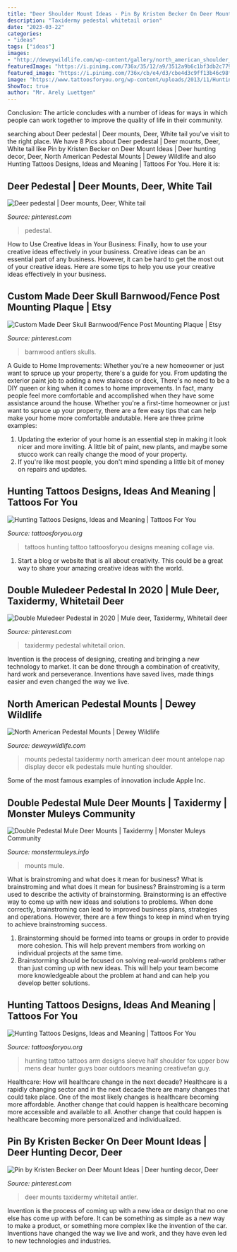 ```yaml
---
title: "Deer Shoulder Mount Ideas - Pin By Kristen Becker On Deer Mount Ideas"
description: "Taxidermy pedestal whitetail orion"
date: "2023-03-22"
categories:
- "ideas"
tags: ["ideas"]
images:
- "http://deweywildlife.com/wp-content/gallery/north_american_shoulder_and_pedestal_mounts/DSC_0430-e1508437278918.jpg"
featuredImage: "https://i.pinimg.com/736x/35/12/a9/3512a9b6c1bf3db2c7799b1d013e8a89.jpg"
featured_image: "https://i.pinimg.com/736x/cb/e4/d3/cbe4d3c9ff13b46c98f01afb602a3fca.jpg"
image: "https://www.tattoosforyou.org/wp-content/uploads/2013/11/Hunting-Tattoos-For-Men.jpg"
ShowToc: true
author: "Mr. Arely Luettgen"
---
```



Conclusion:
The article concludes with a number of ideas for ways in which people can work together to improve the quality of life in their community.

	

		
searching about Deer pedestal | Deer mounts, Deer, White tail you've visit to the right place. We have 8 Pics about Deer pedestal | Deer mounts, Deer, White tail like Pin by Kristen Becker on Deer Mount Ideas | Deer hunting decor, Deer, North American Pedestal Mounts | Dewey Wildlife and also Hunting Tattoos Designs, Ideas and Meaning | Tattoos For You. Here it is:
		
    
## Deer Pedestal | Deer Mounts, Deer, White Tail

<img loading=lazy src="https://i.pinimg.com/736x/d7/f9/3d/d7f93dcc8a2bc99668fd52fc08856258.jpg" onerror="this.onerror=null;this.src='https://tse4.mm.bing.net/th?id=OIP.lgPBCbGNuo1XMP0nitPVhwHaJ3&amp;pid=15.1';" alt="Deer pedestal | Deer mounts, Deer, White tail">

_Source: pinterest.com_

>pedestal. 

	

How to Use Creative Ideas in Your Business: Finally, how to use your creative ideas effectively in your business.
Creative ideas can be an essential part of any business. However, it can be hard to get the most out of your creative ideas. Here are some tips to help you use your creative ideas effectively in your business.

    
## Custom Made Deer Skull Barnwood/Fence Post Mounting Plaque | Etsy

<img loading=lazy src="https://i.pinimg.com/736x/80/3f/7b/803f7b2ced105cb5c9124d052a3b4906.jpg" onerror="this.onerror=null;this.src='https://tse3.mm.bing.net/th?id=OIP.EdQYeWs-v0SRWYPz7Ld50wHaJ4&amp;pid=15.1';" alt="Custom Made Deer Skull Barnwood/Fence Post Mounting Plaque | Etsy">

_Source: pinterest.com_

>barnwood antlers skulls. 

	

A Guide to Home Improvements: Whether you're a new homeowner or just want to spruce up your property, there's a guide for you. From updating the exterior paint job to adding a new staircase or deck,
There's no need to be a DIY queen or king when it comes to home improvements. In fact, many people feel more comfortable and accomplished when they have some assistance around the house. Whether you're a first-time homeowner or just want to spruce up your property, there are a few easy tips that can help make your home more comfortable andutable. Here are three prime examples: 
1) Updating the exterior of your home is an essential step in making it look nicer and more inviting. A little bit of paint, new plants, and maybe some stucco work can really change the mood of your property. 
2) If you're like most people, you don't mind spending a little bit of money on repairs and updates.

    
## Hunting Tattoos Designs, Ideas And Meaning | Tattoos For You

<img loading=lazy src="https://www.tattoosforyou.org/wp-content/uploads/2013/11/Hunting-Tattoos-For-Men.jpg" onerror="this.onerror=null;this.src='https://tse1.mm.bing.net/th?id=OIP.Kc2DjrE3lFeTVcpkShXz4wHaJ9&amp;pid=15.1';" alt="Hunting Tattoos Designs, Ideas and Meaning | Tattoos For You">

_Source: tattoosforyou.org_

>tattoos hunting tattoo tattoosforyou designs meaning collage via. 

	

1. Start a blog or website that is all about creativity. This could be a great way to share your amazing creative ideas with the world.

    
## Double Muledeer Pedestal In 2020 | Mule Deer, Taxidermy, Whitetail Deer

<img loading=lazy src="https://i.pinimg.com/736x/cb/e4/d3/cbe4d3c9ff13b46c98f01afb602a3fca.jpg" onerror="this.onerror=null;this.src='https://tse4.mm.bing.net/th?id=OIP.dVASBKlwhN21F9EvXThggAHaJ8&amp;pid=15.1';" alt="Double Muledeer Pedestal in 2020 | Mule deer, Taxidermy, Whitetail deer">

_Source: pinterest.com_

>taxidermy pedestal whitetail orion. 

	

Invention is the process of designing, creating and bringing a new technology to market. It can be done through a combination of creativity, hard work and perseverance. Inventions have saved lives, made things easier and even changed the way we live.

    
## North American Pedestal Mounts | Dewey Wildlife

<img loading=lazy src="http://deweywildlife.com/wp-content/gallery/north_american_shoulder_and_pedestal_mounts/DSC_0430-e1508437278918.jpg" onerror="this.onerror=null;this.src='https://tse3.mm.bing.net/th?id=OIP.Nm6w5qSwQHCzmM4RFZs2zQHaK6&amp;pid=15.1';" alt="North American Pedestal Mounts | Dewey Wildlife">

_Source: deweywildlife.com_

>mounts pedestal taxidermy north american deer mount antelope nap display decor elk pedestals mule hunting shoulder. 

	

Some of the most famous examples of innovation include Apple Inc.

    
## Double Pedestal Mule Deer Mounts | Taxidermy | Monster Muleys Community

<img loading=lazy src="https://www.monstermuleys.info/xf/attachments/aba028cf-af50-4e4c-83fb-b8c4cd89a715-jpeg.4907/" onerror="this.onerror=null;this.src='https://tse4.mm.bing.net/th?id=OIP.ZGM0p8P54lX_qp7qnZ-dKQHaJ4&amp;pid=15.1';" alt="Double Pedestal Mule Deer Mounts | Taxidermy | Monster Muleys Community">

_Source: monstermuleys.info_

>mounts mule. 

	

What is brainstroming and what does it mean for business?
What is brainstroming and what does it mean for business?
Brainstroming is a term used to describe the activity of brainstorming. Brainstorming is an effective way to come up with new ideas and solutions to problems. When done correctly, brainstroming can lead to improved business plans, strategies and operations. However, there are a few things to keep in mind when trying to achieve brainstroming success.

1) Brainstorming should be formed into teams or groups in order to provide more cohesion. This will help prevent members from working on individual projects at the same time.
2) Brainstorming should be focused on solving real-world problems rather than just coming up with new ideas. This will help your team become more knowledgeable about the problem at hand and can help you develop better solutions.

    
## Hunting Tattoos Designs, Ideas And Meaning | Tattoos For You

<img loading=lazy src="https://www.tattoosforyou.org/wp-content/uploads/2014/02/Hunting-Tattoos-on-Arm.jpg" onerror="this.onerror=null;this.src='https://tse4.mm.bing.net/th?id=OIP.z9dqoeOSbI6eKjEVxjvy2AHaH9&amp;pid=15.1';" alt="Hunting Tattoos Designs, Ideas and Meaning | Tattoos For You">

_Source: tattoosforyou.org_

>hunting tattoo tattoos arm designs sleeve half shoulder fox upper bow mens dear hunter guys boar outdoors meaning creativefan guy. 

	

Healthcare: How will healthcare change in the next decade?
Healthcare is a rapidly changing sector and in the next decade there are many changes that could take place. One of the most likely changes is healthcare becoming more affordable. Another change that could happen is healthcare becoming more accessible and available to all. Another change that could happen is healthcare becoming more personalized and individualized.

    
## Pin By Kristen Becker On Deer Mount Ideas | Deer Hunting Decor, Deer

<img loading=lazy src="https://i.pinimg.com/736x/35/12/a9/3512a9b6c1bf3db2c7799b1d013e8a89.jpg" onerror="this.onerror=null;this.src='https://tse2.mm.bing.net/th?id=OIP.iWyZf9w9EPARYH7Qg_VRoQHaJ4&amp;pid=15.1';" alt="Pin by Kristen Becker on Deer Mount Ideas | Deer hunting decor, Deer">

_Source: pinterest.com_

>deer mounts taxidermy whitetail antler. 

	

Invention is the process of coming up with a new idea or design that no one else has come up with before. It can be something as simple as a new way to make a product, or something more complex like the invention of the car. Inventions have changed the way we live and work, and they have even led to new technologies and industries.

